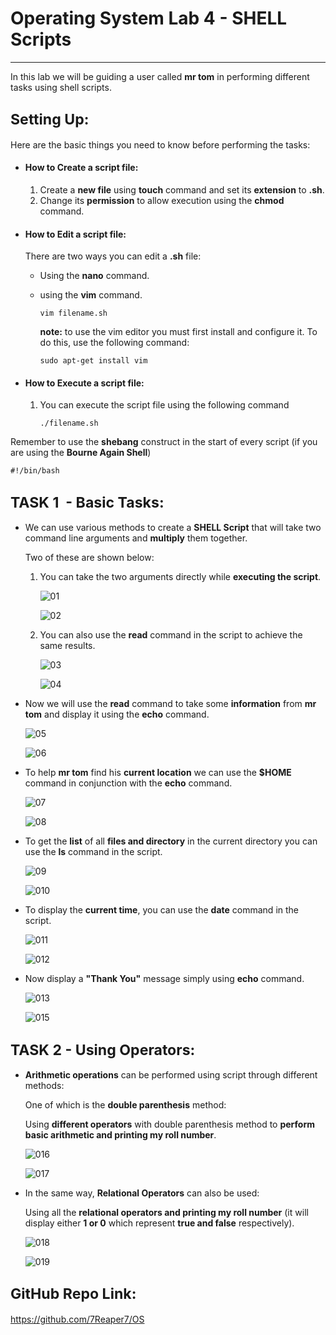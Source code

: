 # **Operating System Lab 4 - SHELL Scripts**

------

In this lab we will be guiding a user called **mr tom** in performing different tasks using shell scripts.

## <span style="font-size: 1.1em;">Setting Up:</span>

Here are the basic things you need to know before performing the tasks:

- #### How to **Create** a script file:

  1. Create a **new file** using **touch** command and set its **extension** to **.sh**.
  2. Change its **permission** to allow execution using the **chmod** command.

- #### How to **Edit** a script file:

  There are two ways you can edit a **.sh** file:

  - Using the **nano** command.

  - using the **vim** command.

    ```
    vim filename.sh
    ```

    **note:** to use the vim editor you must first install and configure it.
    To do this, use the following command:

    ```
    sudo apt-get install vim
    ```

- #### How to **Execute** a script file:

  1. You can execute the script file using the following command

     ```
     ./filename.sh
     ```

Remember to use the **shebang** construct in the start of every script (if you are using the **Bourne Again Shell**)

```
#!/bin/bash
```

## <span style="font-size: 1.1em;">TASK 1  - Basic Tasks:</span>

- We can use various methods to create a **SHELL Script** that will take two command line arguments and **multiply** them together.

  Two of these are shown below:

  1. You can take the two arguments directly while **executing the script**.

     ![01](./images/01.png)

     ![02](./images/02.png)

  2. You can also use the **read** command in the script to achieve the same results.

     ![03](./images/03.png)

     ![04](./images/04.png)

- Now we will use the **read** command to take some **information** from **mr tom** and display it using the **echo** command.

  ![05](./images/05.png)

  ![06](./images/06.png)

- To help **mr tom** find his **current location** we can use the **$HOME** command in conjunction with the **echo** command.

  ![07](./images/07.png)

  ![08](./images/08.png)

- To get the **list** of all **files and directory** in the current directory you can use the **ls** command in the script.

  ![09](./images/09.png)

  ![010](./images/010.png)

- To display the **current time**, you can use the **date** command in the script.

  ![011](./images/011.png)

  ![012](./images/012.png)

- Now display a **"Thank You"** message simply using **echo** command.

  ![013](./images/013.png)

  ![015](./images/015.png)

## <span style="font-size: 1.1em;">TASK 2 - Using Operators:</span>

- **Arithmetic operations** can be performed using script through different methods:

  One of which is the **double parenthesis** method:

  Using **different operators** with double parenthesis method to **perform basic arithmetic and printing my roll number**.

  ![016](./images/016.png)

  ![017](./images/017.png)

- In the same way, **Relational Operators** can also be used:

  Using all the **relational operators and printing my roll number** (it will display either **1 or 0** which represent **true and false** respectively).
  
  ![018](./images/018.png)
  
  ![019](./images/019.png)

## <span style="font-size: 1.1em;">GitHub Repo Link:</span>

https://github.com/7Reaper7/OS
